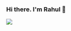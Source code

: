 ### Hi there. I'm Rahul 👋

![](https://github-readme-stats.vercel.app/api?username=rsdoc&show_icons=true&count_private=true)
